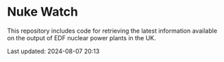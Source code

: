 # Nuke Watch

This repository includes code for retrieving the latest information available on the output of EDF nuclear power plants in the UK.

Last updated: 2024-08-07 20:13
